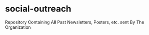 # social-outreach
Repository Containing All Past Newsletters, Posters, etc. sent By The Organization 
